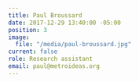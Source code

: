 ```yaml
---
title: Paul Broussard
date: 2017-12-29 13:40:00 -05:00
position: 3
image:
  file: "/media/paul-broussard.jpg"
current: false
role: Research assistant
email: paul@metroideas.org
---
```


